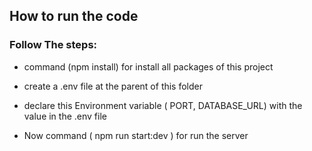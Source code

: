 ## How to run the code

### Follow The steps:

- command  (npm install) for install all packages of this project 

- create a  .env file at the parent of this folder

- declare this Environment variable ( PORT, DATABASE_URL) with the value  in the .env file

-  Now command ( npm run start:dev ) for run the server
